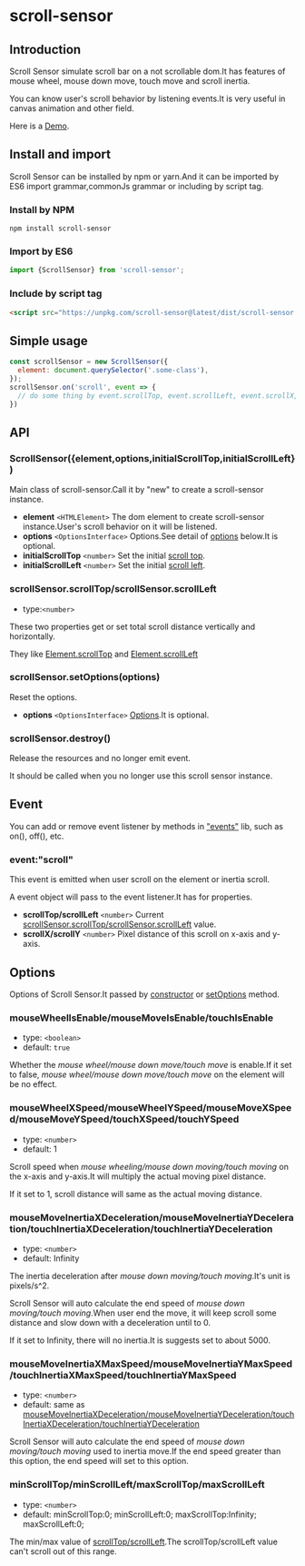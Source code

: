 # scroll-sensor

## Introduction
Scroll Sensor simulate scroll bar on a not scrollable dom.It has features of mouse wheel, mouse down move, touch move and scroll inertia.

You can know user's scroll behavior by listening events.It is very useful in canvas animation and other field. 

Here is a [Demo](https://wangpengfeido.github.io/demos/scroll-sensor/index.html).

## Install and import
Scroll Sensor can be installed by npm or yarn.And it can be imported by ES6 import grammar,commonJs grammar or including by script tag.

### Install by NPM
````shell
npm install scroll-sensor
````

### Import by ES6
````javascript
import {ScrollSensor} from 'scroll-sensor';
````

### Include by script tag
````html
<script src="https://unpkg.com/scroll-sensor@latest/dist/scroll-sensor.min.js"><script>
````

## Simple usage
````javascript
const scrollSensor = new ScrollSensor({
  element: document.querySelector('.some-class'),
});
scrollSensor.on('scroll', event => {
  // do some thing by event.scrollTop, event.scrollLeft, event.scrollX, event.scrollY
})
````

## API
### ScrollSensor({element,options,initialScrollTop,initialScrollLeft})
Main class of scroll-sensor.Call it by "new" to create a scroll-sensor instance.
* **element** ````<HTMLElement>```` The dom element to create scroll-sensor instance.User's scroll behavior on it will be listened.
* **options** ````<OptionsInterface>```` Options.See detail of [options](#options) below.It is optional.
* **initialScrollTop** ````<number>```` Set the initial [scroll top](#scrollsensorscrolltopscrollsensorscrollleft).
* **initialScrollLeft** ````<number>```` Set the initial [scroll left](#scrollsensorscrolltopscrollsensorscrollleft).

### scrollSensor.scrollTop/scrollSensor.scrollLeft
* type:````<number>````

These two properties get or set total scroll distance vertically and horizontally.

They like [Element.scrollTop](https://developer.mozilla.org/en-US/docs/Web/API/Element/scrollTop) and [Element.scrollLeft](https://developer.mozilla.org/en-US/docs/Web/API/Element/scrollLeft)

### scrollSensor.setOptions(options)
Reset the options.
* **options** ````<OptionsInterface>```` [Options](#options).It is optional.

### scrollSensor.destroy()
Release the resources and no longer emit event.

It should be called when you no longer use this scroll sensor instance. 

## Event
You can add or remove event listener by methods in ["events"](https://www.npmjs.com/package/events) lib, such as on(), off(), etc.

### event:"scroll"
This event is emitted when user scroll on the element or inertia scroll.

A event object will pass to the event listener.It has for properties.
* **scrollTop/scrollLeft** ````<number>```` Current [scrollSensor.scrollTop/scrollSensor.scrollLeft](#scrollsensorscrolltopscrollsensorscrollleft) value.
* **scrollX/scrollY** ````<number>```` Pixel distance of this scroll on x-axis and y-axis.

## Options
Options of Scroll Sensor.It passed by [constructor](#scrollsensorelementoptionsinitialscrolltopinitialscrollleft) or [setOptions](#scrollsensorsetoptionsoptions) method.

### mouseWheelIsEnable/mouseMoveIsEnable/touchIsEnable
* type: ````<boolean>````
* default: ````true````

Whether the *mouse wheel/mouse down move/touch move* is enable.If it set to false, *mouse wheel/mouse down move/touch move* on the element will be no effect.

### mouseWheelXSpeed/mouseWheelYSpeed/mouseMoveXSpeed/mouseMoveYSpeed/touchXSpeed/touchYSpeed
* type: ````<number>````
* default: 1

Scroll speed when *mouse wheeling/mouse down moving/touch moving* on the x-axis and y-axis.It will multiply the actual moving pixel distance.

If it set to 1, scroll distance will same as the actual moving distance.

### mouseMoveInertiaXDeceleration/mouseMoveInertiaYDeceleration/touchInertiaXDeceleration/touchInertiaYDeceleration
* type: ````<number>````
* default: Infinity

The inertia deceleration after *mouse down moving/touch moving*.It's unit is pixels/s^2.

Scroll Sensor will auto calculate the end speed of *mouse down moving/touch moving*.When user end the move, it will keep scroll some distance and slow down with a deceleration until to 0.

If it set to Infinity, there will no inertia.It is suggests set to about 5000.

### mouseMoveInertiaXMaxSpeed/mouseMoveInertiaYMaxSpeed/touchInertiaXMaxSpeed/touchInertiaYMaxSpeed
* type: ````<number>````
* default: same as [mouseMoveInertiaXDeceleration/mouseMoveInertiaYDeceleration/touchInertiaXDeceleration/touchInertiaYDeceleration](#mousemoveinertiaxdecelerationmousemoveinertiaydecelerationtouchinertiaxdecelerationtouchinertiaydeceleration)

Scroll Sensor will auto calculate the end speed of *mouse down moving/touch moving* used to inertia move.If the end speed greater than this option, the end speed will set to this option.

### minScrollTop/minScrollLeft/maxScrollTop/maxScrollLeft
* type: ````<number>````
* default: minScrollTop:0; minScrollLeft:0; maxScrollTop:Infinity; maxScrollLeft:0;

The min/max value of [scrollTop/scrollLeft](#scrollsensorscrolltopscrollsensorscrollleft).The scrollTop/scrollLeft value can't scroll out of this range.

